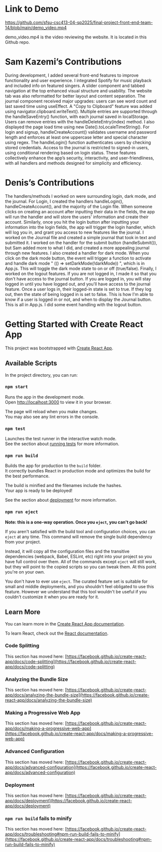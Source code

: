 # Link to Demo
https://github.com/sfsu-csc413-04-sp2025/final-project-front-end-team-14/blob/main/demo_video.mp4

demo_video.mp4 is the video reviewing the website. It is located in this Github repo.

# Sam Kazemi’s Contributions
During development, I added several front-end features to improve functionality and user experience. I integrated Spotify for music playback and included info on featured singers. A slider component and tabbed navigation at the top enhanced visual structure and usability. The website tab was also reformatted for better layout and content separation.
The journal component received major upgrades: users can see word count and last saved time using useEffect. A "Copy to Clipboard" feature was added using navigator.clipboard.writeText(). Multiple entries are supported through the handleSaveEntry() function, with each journal saved in localStorage. Users can remove entries with the handleDeleteEntry(index) method.
I also displayed the page load time using new Date().toLocaleTimeString(). For login and signup, handleCreateAccount() validates username and password length and enforces at least one uppercase letter and special character using regex. The handleLogin() function authenticates users by checking stored credentials.
Access to the journal is restricted to signed-in users, using conditional rendering based on login status. These features collectively enhance the app’s security, interactivity, and user-friendliness, with all handlers and methods designed for simplicity and efficiency.

# Denis’s Contributions
The handlers/methods I worked on were surrounding login, dark mode, and the journal. For Login, I created the handlers handleLogin(), handleCreateAccount(), and the majority of the Login file. When someone clicks on creating an account after inputting their data in the fields, the app will run the handler and will store the users' information and create their account. Similarly, once you hit the login button after inputting your information into the login fields, the app will trigger the login handler, which will log you in, and grant you access to new features like the journal. I worked on the Journal file and created a simple journal that took in text and submitted it. I worked on the handler for the submit button (handleSubmit()), but Sam added more to what I did, and created a more appealing journal through new features. I also created a handler for dark mode. When you click on the dark mode button, the event will trigger a function to activate and handle dark mode " (() => setDarkMode(!darkMode)) ", which is in App.js. This will toggle the dark mode state to on or off (true/false). Finally, I worked on the logout features. If you are not logged in, I made it so that you don't have access to the journal button. If you are logged in, you will stay logged in until you have logged out, and you'll have access to the journal feature. Once a user logs in, their logged-in state is set to true. If they log out, then the state of being logged in is set to false. This is how I'm able to know if a user is logged in or not, and when to display the Journal button. This is all in App.js. I did some event handling with the logout button.


# Getting Started with Create React App

This project was bootstrapped with [Create React App](https://github.com/facebook/create-react-app).

## Available Scripts

In the project directory, you can run:

### `npm start`

Runs the app in the development mode.\
Open [http://localhost:3000](http://localhost:3000) to view it in your browser.

The page will reload when you make changes.\
You may also see any lint errors in the console.

### `npm test`

Launches the test runner in the interactive watch mode.\
See the section about [running tests](https://facebook.github.io/create-react-app/docs/running-tests) for more information.

### `npm run build`

Builds the app for production to the `build` folder.\
It correctly bundles React in production mode and optimizes the build for the best performance.

The build is minified and the filenames include the hashes.\
Your app is ready to be deployed!

See the section about [deployment](https://facebook.github.io/create-react-app/docs/deployment) for more information.

### `npm run eject`

**Note: this is a one-way operation. Once you `eject`, you can't go back!**

If you aren't satisfied with the build tool and configuration choices, you can `eject` at any time. This command will remove the single build dependency from your project.

Instead, it will copy all the configuration files and the transitive dependencies (webpack, Babel, ESLint, etc) right into your project so you have full control over them. All of the commands except `eject` will still work, but they will point to the copied scripts so you can tweak them. At this point you're on your own.

You don't have to ever use `eject`. The curated feature set is suitable for small and middle deployments, and you shouldn't feel obligated to use this feature. However we understand that this tool wouldn't be useful if you couldn't customize it when you are ready for it.

## Learn More

You can learn more in the [Create React App documentation](https://facebook.github.io/create-react-app/docs/getting-started).

To learn React, check out the [React documentation](https://reactjs.org/).

### Code Splitting

This section has moved here: [https://facebook.github.io/create-react-app/docs/code-splitting](https://facebook.github.io/create-react-app/docs/code-splitting)

### Analyzing the Bundle Size

This section has moved here: [https://facebook.github.io/create-react-app/docs/analyzing-the-bundle-size](https://facebook.github.io/create-react-app/docs/analyzing-the-bundle-size)

### Making a Progressive Web App

This section has moved here: [https://facebook.github.io/create-react-app/docs/making-a-progressive-web-app](https://facebook.github.io/create-react-app/docs/making-a-progressive-web-app)

### Advanced Configuration

This section has moved here: [https://facebook.github.io/create-react-app/docs/advanced-configuration](https://facebook.github.io/create-react-app/docs/advanced-configuration)

### Deployment

This section has moved here: [https://facebook.github.io/create-react-app/docs/deployment](https://facebook.github.io/create-react-app/docs/deployment)

### `npm run build` fails to minify

This section has moved here: [https://facebook.github.io/create-react-app/docs/troubleshooting#npm-run-build-fails-to-minify](https://facebook.github.io/create-react-app/docs/troubleshooting#npm-run-build-fails-to-minify)
